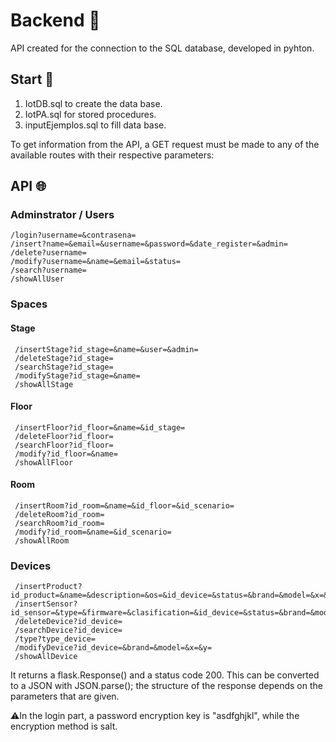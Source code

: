 # Backend 💾
 
API created for the connection to the SQL database, developed in pyhton.

## Start 🚀 
1) IotDB.sql to create the data base.
2) IotPA.sql for stored procedures.
3) inputEjemplos.sql to fill data base.

To get information from the API, a GET request must be made to any of the available routes with their respective parameters:

## API 🌐 
### Adminstrator / Users
```
/login?username=&contrasena=
/insert?name=&email=&username=&password=&date_register=&admin=
/delete?username= 
/modify?username=&name=&email=&status=
/search?username=
/showAllUser
```
### Spaces
#### Stage
```
 /insertStage?id_stage=&name=&user=&admin=
 /deleteStage?id_stage= 
 /searchStage?id_stage=
 /modifyStage?id_stage=&name=
 /showAllStage
```
#### Floor
```
 /insertFloor?id_floor=&name=&id_stage=
 /deleteFloor?id_floor= 
 /searchFloor?id_floor=
 /modify?id_floor=&name=
 /showAllFloor
```
#### Room
```
 /insertRoom?id_room=&name=&id_floor=&id_scenario=
 /deleteRoom?id_room= 
 /searchRoom?id_room=
 /modify?id_room=&name=&id_scenario=
 /showAllRoom
```

### Devices
```
 /insertProduct?id_product=&name=&description=&os=&id_device=&status=&brand=&model=&x=&y=&id_room=
 /insertSensor?id_sensor=&type=&firmware=&clasification=&id_device=&status=&brand=&model=&x=&y=&id_room=
 /deleteDevice?id_device=
 /searchDevice?id_device=
 /type?type_device=
 /modifyDevice?id_device=&brand=&model=&x=&y=
 /showAllDevice
```

It returns a flask.Response() and a status code 200. This can be converted to a JSON with JSON.parse(); the structure of the response depends on the parameters that are given.

⚠️In the login part, a password encryption key is "asdfghjkl", while the encryption method is salt.
